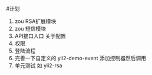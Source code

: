 #计划

1. zou RSA扩展模块
2. zou 短信模块
3. API接口入口 关于配置
4. 权限
5. 登陆流程
6. 完善一下自定义的 yii2-demo-event 添加控制器然后调用
7. 单元测试 如 yii2-rsa